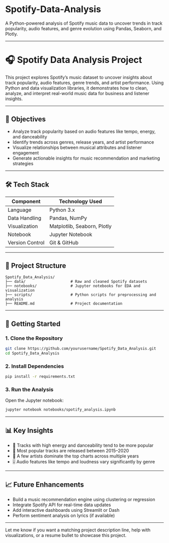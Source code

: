 # Spotify-Data-Analysis
A Python-powered analysis of Spotify music data to uncover trends in track popularity, audio features, and genre evolution using Pandas, Seaborn, and Plotly.

---

# 🎧 Spotify Data Analysis Project

This project explores Spotify’s music dataset to uncover insights about track popularity, audio features, genre trends, and artist performance. Using Python and data visualization libraries, it demonstrates how to clean, analyze, and interpret real-world music data for business and listener insights.

---

## 📌 Objectives

- Analyze track popularity based on audio features like tempo, energy, and danceability  
- Identify trends across genres, release years, and artist performance  
- Visualize relationships between musical attributes and listener engagement  
- Generate actionable insights for music recommendation and marketing strategies

---

## 🛠️ Tech Stack

| Component        | Technology Used        |
|------------------|------------------------|
| Language         | Python 3.x             |
| Data Handling    | Pandas, NumPy          |
| Visualization    | Matplotlib, Seaborn, Plotly |
| Notebook         | Jupyter Notebook       |
| Version Control  | Git & GitHub           |

---

## 📂 Project Structure

```
Spotify_Data_Analysis/
├── data/                    # Raw and cleaned Spotify datasets
├── notebooks/               # Jupyter notebooks for EDA and visualization
├── scripts/                 # Python scripts for preprocessing and analysis
├── README.md                # Project documentation
```

---

## 🚀 Getting Started

### 1. Clone the Repository

```bash
git clone https://github.com/yourusername/Spotify_Data_Analysis.git
cd Spotify_Data_Analysis
```

### 2. Install Dependencies

```bash
pip install -r requirements.txt
```

### 3. Run the Analysis

Open the Jupyter notebook:

```bash
jupyter notebook notebooks/spotify_analysis.ipynb
```

---

## 📊 Key Insights

- 🎵 Tracks with high energy and danceability tend to be more popular  
- 📅 Most popular tracks are released between 2015–2020  
- 🎤 A few artists dominate the top charts across multiple years  
- 🎚️ Audio features like tempo and loudness vary significantly by genre

---

## 📈 Future Enhancements

- Build a music recommendation engine using clustering or regression  
- Integrate Spotify API for real-time data updates  
- Add interactive dashboards using Streamlit or Dash  
- Perform sentiment analysis on lyrics (if available)

---


Let me know if you want a matching project description line, help with visualizations, or a resume bullet to showcase this project.
